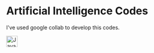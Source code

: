 # Artificial Intelligence Codes 

I've used google collab to develop this codes.

<img 
    align="left" 
    alt="JavaScript" 
    title="JavaScript"
    width="30px" 
    style="padding-right: 10px;" 
    img src="https://cdn.jsdelivr.net/gh/devicons/devicon@latest/icons/googlecolab/googlecolab-original.svg" />
          
